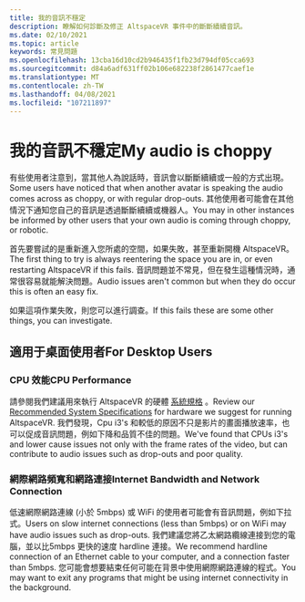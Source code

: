 ```yaml
---
title: 我的音訊不穩定
description: 瞭解如何診斷及修正 AltspaceVR 事件中的斷斷續續音訊。
ms.date: 02/10/2021
ms.topic: article
keywords: 常見問題
ms.openlocfilehash: 13cba16d10cd2b946435f1fb23d794df05cca693
ms.sourcegitcommit: d84a6adf631ff02b106e682238f2861477caef1e
ms.translationtype: MT
ms.contentlocale: zh-TW
ms.lasthandoff: 04/08/2021
ms.locfileid: "107211897"
---
```

# <a name="my-audio-is-choppy"></a><span data-ttu-id="ec279-104">我的音訊不穩定</span><span class="sxs-lookup"><span data-stu-id="ec279-104">My audio is choppy</span></span>

<span data-ttu-id="ec279-105">有些使用者注意到，當其他人為說話時，音訊會以斷斷續續或一般的方式出現。</span><span class="sxs-lookup"><span data-stu-id="ec279-105">Some users have noticed that when another avatar is speaking the audio comes across as choppy, or with regular drop-outs.</span></span> <span data-ttu-id="ec279-106">其他使用者可能會在其他情況下通知您自己的音訊是透過斷斷續續或機器人。</span><span class="sxs-lookup"><span data-stu-id="ec279-106">You may in other instances be informed by other users that your own audio is coming through choppy, or robotic.</span></span>

<span data-ttu-id="ec279-107">首先要嘗試的是重新進入您所處的空間，如果失敗，甚至重新開機 AltspaceVR。</span><span class="sxs-lookup"><span data-stu-id="ec279-107">The first thing to try is always reentering the space you are in, or even restarting AltspaceVR if this fails.</span></span> <span data-ttu-id="ec279-108">音訊問題並不常見，但在發生這種情況時，通常很容易就能解決問題。</span><span class="sxs-lookup"><span data-stu-id="ec279-108">Audio issues aren't common but when they do occur this is often an easy fix.</span></span> 

<span data-ttu-id="ec279-109">如果這項作業失敗，則您可以進行調查。</span><span class="sxs-lookup"><span data-stu-id="ec279-109">If this fails these are some other things, you can investigate.</span></span> 

## <a name="for-desktop-users"></a><span data-ttu-id="ec279-110">適用于桌面使用者</span><span class="sxs-lookup"><span data-stu-id="ec279-110">For Desktop Users</span></span>

### <a name="cpu-performance"></a><span data-ttu-id="ec279-111">CPU 效能</span><span class="sxs-lookup"><span data-stu-id="ec279-111">CPU Performance</span></span>

<span data-ttu-id="ec279-112">請參閱我們建議用來執行 AltspaceVR 的硬體 [系統規格](../getting-started/system-requirements.md) 。</span><span class="sxs-lookup"><span data-stu-id="ec279-112">Review our [Recommended System Specifications](../getting-started/system-requirements.md) for hardware we suggest for running AltspaceVR.</span></span> <span data-ttu-id="ec279-113">我們發現，Cpu i3's 和較低的原因不只是影片的畫面播放速率，也可以促成音訊問題，例如下降和品質不佳的問題。</span><span class="sxs-lookup"><span data-stu-id="ec279-113">We've found that CPUs i3's and lower cause issues not only with the frame rates of the video, but can contribute to audio issues such as drop-outs and poor quality.</span></span>

### <a name="internet-bandwidth-and-network-connection"></a><span data-ttu-id="ec279-114">網際網路頻寬和網路連接</span><span class="sxs-lookup"><span data-stu-id="ec279-114">Internet Bandwidth and Network Connection</span></span>

<span data-ttu-id="ec279-115">低速網際網路連線 (小於 5mbps) 或 WiFi 的使用者可能會有音訊問題，例如下拉式。</span><span class="sxs-lookup"><span data-stu-id="ec279-115">Users on slow internet connections (less than 5mbps) or on WiFi may have audio issues such as drop-outs.</span></span> <span data-ttu-id="ec279-116">我們建議您將乙太網路纜線連接到您的電腦，並以比5mbps 更快的速度 hardline 連接。</span><span class="sxs-lookup"><span data-stu-id="ec279-116">We recommend hardline connection of an Ethernet cable to your computer, and a connection faster than 5mbps.</span></span> <span data-ttu-id="ec279-117">您可能會想要結束任何可能在背景中使用網際網路連線的程式。</span><span class="sxs-lookup"><span data-stu-id="ec279-117">You may want to exit any programs that might be using internet connectivity in the background.</span></span>